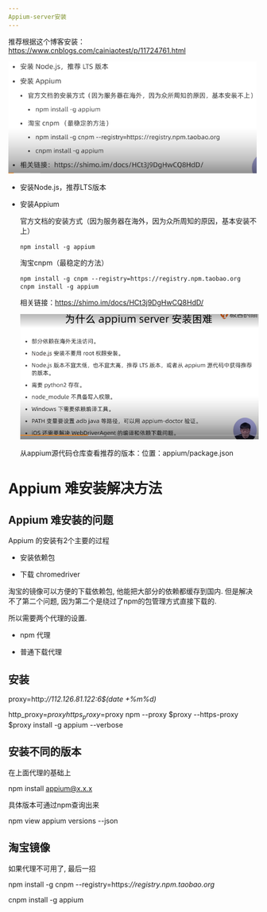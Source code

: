 ```yaml
---
Appium-server安装
---
```


 推荐根据这个博客安装：https://www.cnblogs.com/cainiaotest/p/11724761.html 

<img src="..\appium_img\1580531926969.png" alt="1580531926969" style="zoom: 67%;" />

- 安装Node.js，推荐LTS版本

- 安装Appium

  官方文档的安装方式（因为服务器在海外，因为众所周知的原因，基本安装不上）

  ```
  npm install -g appium
  ```

  淘宝cnpm（最稳定的方法）

  ```
  npm install -g cnpm --registry=https://registry.npm.taobao.org
  cnpm install -g appium
  ```

  相关链接：https://shimo.im/docs/HCt3j9DgHwCQ8HdD/

  ![1580534946415](..\appium_img\1580534946415.png)

  从appium源代码仓库查看推荐的版本：位置：appium/package.json

  

# **Appium 难安装解决方法**

## Appium 难安装的问题

Appium 的安装有2个主要的过程

- 安装依赖包

- 下载 chromedriver

淘宝的镜像可以方便的下载依赖包, 他能把大部分的依赖都缓存到国内. 但是解决不了第二个问题, 因为第二个是绕过了npm的包管理方式直接下载的.

所以需要两个代理的设置.

- npm 代理

- 普通下载代理

## 安装

proxy=http:*//112.126.81.122:6$(date +%m%d)*

http_proxy=$proxy https_proxy=$proxy npm --proxy $proxy --https-proxy $proxy  install -g appium --verbose

## 安装不同的版本

在上面代理的基础上

npm install appium@x.x.x 

具体版本可通过npm查询出来

npm view appium versions --json

## 淘宝镜像

如果代理不可用了, 最后一招

npm install -g cnpm --registry=https:*//registry.npm.taobao.org*

cnpm install -g appium